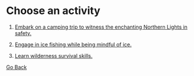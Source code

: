 # Choose an activity

1. [Embark on a camping trip to witness the enchanting Northern Lights in safety.](congratulations.md)

2. [Engage in ice fishing while being mindful of ice.](congratulations.md)

3. [Learn wilderness survival skills.](congratulations.md)

[Go Back](destination5.md)
